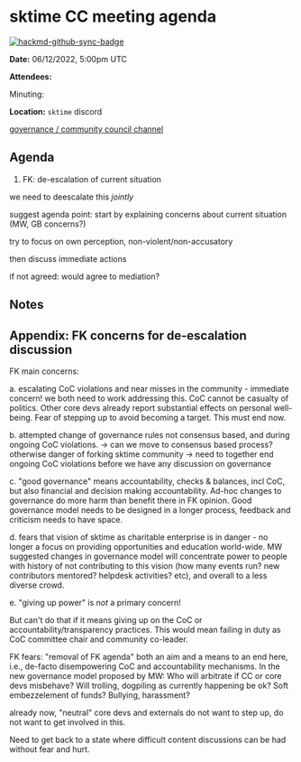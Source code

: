 # sktime CC meeting agenda

[![hackmd-github-sync-badge](https://hackmd.io/y1OcL1QMQLiZjRwVB0t0RQ/badge)](https://hackmd.io/y1OcL1QMQLiZjRwVB0t0RQ)

**Date:** 
06/12/2022, 5:00pm UTC

**Attendees:** 

Minuting:

**Location:** `sktime` discord

[governance / community council channel](https://discord.com/channels/723500657255907408/875425974345416734)

## Agenda

1. FK: de-escalation of current situation

we need to deescalate this *jointly*

suggest agenda point: start by explaining concerns about current situation (MW, GB concerns?)

try to focus on own perception, non-violent/non-accusatory

then discuss immediate actions

if not agreed: would agree to mediation?



## Notes


## Appendix: FK concerns for de-escalation discussion

FK main concerns:

a. escalating CoC violations and near misses in the community - immediate concern!
we both need to work addressing this. CoC cannot be casualty of politics.
Other core devs already report substantial effects on personal well-being.
Fear of stepping up to avoid becoming a target. This must end now.

b. attempted change of governance rules not consensus based, and during ongoing CoC violations.
-> can we move to consensus based process? otherwise danger of forking sktime community
-> need to together end ongoing CoC violations before we have any discussion on governance

c. "good governance" means accountability, checks & balances, incl CoC, but also financial and decision making accountability. Ad-hoc changes to governance do more harm than benefit there in FK opinion. Good governance model needs to be designed in a longer process, feedback and criticism needs to have space.

d. fears that vision of sktime as charitable enterprise is in danger - no longer a focus on providing opportunities and education world-wide. MW suggested changes in governance model will concentrate power to people with history of not contributing to this vision (how many events run? new contributors mentored? helpdesk activities? etc), and overall to a less diverse crowd.

e. "giving up power" is *not* a primary concern!

But can't do that if it means giving up on the CoC or accountability/transparency practices. This would mean failing in duty as CoC committee chair and community co-leader.

FK fears: "removal of FK agenda" both an aim and a means to an end here, i.e., de-facto disempowering CoC and accountability mechanisms.
In the new governance model proposed by MW: Who will arbitrate if CC or core devs misbehave? Will trolling, dogpiling as currently happening be ok? Soft embezzelement of funds? Bullying, harassment?

already now, "neutral" core devs and externals do not want to step up, do not want to get involved in this.

Need to get back to a state where difficult content discussions can be had without fear and hurt.
